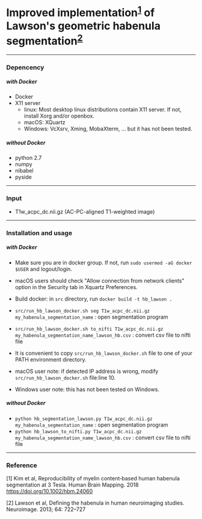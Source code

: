# Improved implementation<sup>[1](#kim)</sup> of Lawson's geometric habenula segmentation<sup>[2](#lawson)</sup>

---

### Depencency

##### with Docker
* Docker
* X11 server
    * linux: Most desktop linux distributions contain X11 server. If not, install Xorg and/or openbox.
    * macOS: XQuartz
    * Windows: VcXsrv, Xming, MobaXterm, ... but it has not been tested.

##### without Docker
* python 2.7
* numpy
* nibabel
* pyside

---

### Input
* T1w_acpc_dc.nii.gz (AC-PC-aligned T1-weighted image)

---

### Installation and usage

##### with Docker
* Make sure you are in docker group. If not, run `sudo usermod -aG docker $USER` and logout/login.
* macOS users should check "Allow connection from network clients" option in the Security tab in Xquartz Preferences.

* Build docker: in `src` directory, run `docker build -t hb_lawson .`
* `src/run_hb_lawson_docker.sh seg T1w_acpc_dc.nii.gz my_habenula_segmentation_name` : open segmentation program
* `src/run_hb_lawson_docker.sh to_nifti T1w_acpc_dc.nii.gz my_habenula_segmentation_name_lawson_hb.csv` : convert csv file to nifti file

* It is convenient to copy `src/run_hb_lawson_docker.sh` file to one of your PATH environment directory.
* macOS user note: if detected IP address is wrong, modify `src/run_hb_lawson_docker.sh` file:line 10.
* Windows user note: this has not been tested on Windows.

##### without Docker
* `python hb_segmentation_lawson.py T1w_acpc_dc.nii.gz my_habenula_segmentation_name` : open segmentation program
* `python hb_lawson_to_nifti.py T1w_acpc_dc.nii.gz my_habenula_segmentation_name_lawson_hb.csv` : convert csv file to nifti file

---

### Reference
<a name="Kim">[1]</a> Kim et al, Reproducibility of myelin content‐based human habenula segmentation at 3 Tesla. Human Brain Mapping. 2018 https://doi.org/10.1002/hbm.24060

<a name="lawson">[2]</a> Lawson et al, Defining the habenula in human neuroimaging studies. Neuroimage. 2013; 64: 722–727

